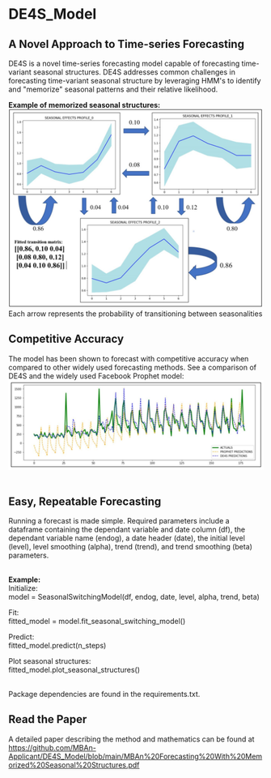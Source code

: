 # DE4S_Model
## A Novel Approach to Time-series Forecasting
DE4S is a novel time-series forecasting model capable of forecasting
time-variant seasonal structures. DE4S addresses common challenges in
forecasting time-variant seasonal structure by leveraging
HMM's to identify and "memorize" seasonal patterns and their 
relative likelihood.<br>

<b> Example of memorized seasonal structures:</b><br>
 ![alt text](https://github.com/kmana1995/DE4S_Model/blob/master/Images/Memorized_Structures.jpg?raw=true)<br>
 Each arrow represents the probability of transitioning between
 seasonalities<br>

## Competitive Accuracy
The model has been shown to forecast with competitive accuracy 
when compared to other widely used forecasting methods. See a comparison
of DE4S and the widely used Facebook Prophet model:<br>
![alt text](https://github.com/kmana1995/DE4S_Model/blob/master/Images/DE4S_vs_prophet.jpg?raw=true)<br><br>

## Easy, Repeatable Forecasting
Running a forecast is made simple. Required parameters include a dataframe 
containing the dependant variable and date column (df), the
dependant variable name (endog), a date header (date), the initial level 
(level), level smoothing (alpha), trend (trend), and trend smoothing (beta)
parameters. <br><br>

<b> Example:</b> <br>
Initialize:<br>
model = SeasonalSwitchingModel(df, endog, date, level, alpha, trend, beta)<br>

Fit:<br>
fitted_model = model.fit_seasonal_switching_model()<br>

Predict:<br>
fitted_model.predict(n_steps)<br>

Plot seasonal structures:<br>
fitted_model.plot_seasonal_structures()<br><br>


Package dependencies are found in the requirements.txt.

## Read the Paper
A detailed paper describing the method and mathematics can be found at https://github.com/MBAn-Applicant/DE4S_Model/blob/main/MBAn%20Forecasting%20With%20Memorized%20Seasonal%20Structures.pdf
